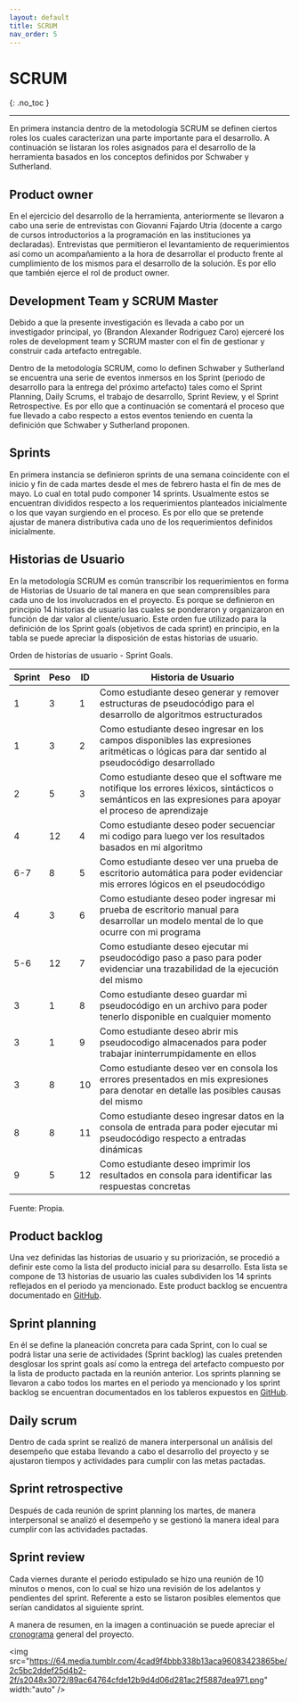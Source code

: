 ```yaml
---
layout: default
title: SCRUM
nav_order: 5
---
```


# SCRUM
{: .no_toc }

---

En primera instancia dentro de la metodología SCRUM se definen ciertos roles los cuales caracterizan una parte importante para el desarrollo. A continuación se listaran los roles asignados para el desarrollo de la herramienta basados en los conceptos definidos por Schwaber y Sutherland. 


## Product owner
En el ejercicio del desarrollo de la herramienta, anteriormente se llevaron a cabo una serie de entrevistas con Giovanni Fajardo Utria (docente a cargo de cursos introductorios a la programación en las instituciones ya declaradas). Entrevistas que permitieron el levantamiento de requerimientos así como un acompañamiento a la hora de desarrollar el producto frente al cumplimiento de los mismos para el desarrollo de la solución. Es por ello que también ejerce el rol de product owner. 


## Development Team y SCRUM Master 
Debido a que la presente investigación es llevada a cabo por un investigador principal, yo (Brandon Alexander Rodriguez Caro) ejerceré los roles de development team y SCRUM master con el fin de gestionar y construir cada artefacto entregable.

Dentro de la metodología SCRUM, como lo definen Schwaber y Sutherland se encuentra una serie de eventos inmersos en los Sprint (periodo de desarrollo para la entrega del próximo artefacto) tales como el Sprint Planning, Daily Scrums, el trabajo de desarrollo, Sprint Review, y el Sprint Retrospective. Es por ello que a continuación se comentará el proceso que fue llevado a cabo respecto a estos eventos teniendo en cuenta la definición que Schwaber y Sutherland proponen.


## Sprints
En primera instancia se definieron sprints de una semana coincidente con el inicio y fin de cada martes desde el mes de febrero hasta el fin de mes de mayo. Lo cual en total pudo componer 14 sprints. Usualmente estos se encuentran divididos respecto a los requerimientos planteados inicialmente o los que vayan surgiendo en el proceso. Es por ello que se pretende ajustar de manera distributiva cada uno de los requerimientos definidos inicialmente. 

## Historias de Usuario
En la metodología SCRUM es común transcribir los requerimientos en forma de Historias de Usuario de tal manera en que sean comprensibles para cada uno de los involucrados en el proyecto. Es porque se definieron en principio 14 historias de usuario las cuales se ponderaron y organizaron en función de dar valor al cliente/usuario. Este orden fue utilizado para la definición de los Sprint goals (objetivos de cada sprint) en principio, en la tabla se puede apreciar la disposición de estas historias de usuario.  


Orden de historias de usuario - Sprint Goals.


| Sprint  | Peso  |  ID |  Historia de Usuario |
|---|---|---|---|
|1	|3	|1	|Como estudiante deseo generar y remover estructuras de pseudocódigo para el desarrollo de algoritmos estructurados |
|1	|3	|2	|Como estudiante deseo ingresar en los campos disponibles las expresiones aritméticas o lógicas para dar sentido al pseudocódigo desarrollado |
|2	|5	|3	|Como estudiante deseo que el software me notifique los errores léxicos, sintácticos o semánticos en las expresiones para apoyar el proceso de aprendizaje |
|4	|12	|4	|Como estudiante deseo poder secuenciar mi codigo para luego ver los resultados basados en mi algoritmo |
|6-7	|8	|5	|Como estudiante deseo ver una prueba de escritorio automática para poder evidenciar mis errores lógicos en el pseudocódigo |
|4	|3	|6	|Como estudiante deseo poder ingresar mi prueba de escritorio manual para desarrollar un modelo mental de lo que ocurre con mi programa |
|5-6	|12	|7	|Como estudiante deseo ejecutar mi pseudocódigo paso a paso para poder evidenciar una trazabilidad de la ejecución del mismo |
|3	|1	|8	|Como estudiante deseo guardar mi pseudocódigo en un archivo para poder tenerlo disponible en cualquier momento |
|3	|1	|9	|Como estudiante deseo abrir mis pseudocodigo almacenados para poder trabajar ininterrumpidamente en ellos |
|3	|8	|10	|Como estudiante deseo ver en consola los errores presentados en mis expresiones para denotar en detalle las posibles causas del mismo |
|8	|8	|11	|Como estudiante deseo ingresar datos en la consola de entrada para poder ejecutar mi pseudocódigo respecto a entradas dinámicas |
|9	|5	|12	|Como estudiante deseo imprimir los resultados en consola para identificar las respuestas concretas |

Fuente: Propia.


## Product backlog
Una vez definidas las historias de usuario y su priorización, se procedió a definir este como la lista del producto inicial para su desarrollo. Esta lista se compone de 13 historias de usuario las cuales subdividen los 14 sprints reflejados en el periodo ya mencionado. Este product backlog se encuentra documentado en [GitHub](https://github.com/users/BrandonRodriguezC/projects/3).

## Sprint planning
En él se define la planeación concreta para cada Sprint, con lo cual se podrá listar una serie de actividades (Sprint backlog) las cuales pretenden desglosar los sprint goals así como la entrega del artefacto compuesto por la lista de producto pactada en la reunión anterior. Los sprints planning se llevaron a cabo todos los martes en el periodo ya mencionado y los sprint backlog se encuentran documentados en los tableros expuestos en [GitHub](https://github.com/users/BrandonRodriguezC/projects/3). 

## Daily scrum
Dentro de cada sprint se realizó de manera interpersonal un análisis del desempeño que estaba llevando a cabo el desarrollo del proyecto y se ajustaron tiempos y actividades para cumplir con las metas pactadas. 

## Sprint retrospective
Después de cada reunión de sprint planning los martes, de manera interpersonal se analizó el desempeño y se gestionó la manera ideal para cumplir con las actividades pactadas.    

## Sprint review
Cada viernes durante el periodo estipulado se hizo una reunión de 10 minutos o menos, con lo cual se hizo una revisión de los adelantos y pendientes del sprint. Referente a esto se listaron posibles elementos que serían candidatos al siguiente sprint. 

A manera de resumen, en la imagen a continuación se puede apreciar el [cronograma](https://github.com/BrandonRodriguezC/testdesk-documentacion/blob/main/docs/Cronograma.pdf) general del proyecto.


<img src="https://64.media.tumblr.com/4cad9f4bbb338b13aca96083423865be/2c5bc2ddef25d4b2-2f/s2048x3072/89ac64764cfde12b9d4d06d281ac2f5887dea971.png" width:"auto" />

